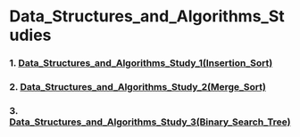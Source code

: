 # Data_Structures_and_Algorithms_Studies
### 1. [Data_Structures_and_Algorithms_Study_1(Insertion_Sort)](https://github.com/KaderErgin/Data_structures_and_algorithms/blob/main/Insertion_Sort/Insertion_Sort.md)
### 2. [Data_Structures_and_Algorithms_Study_2(Merge_Sort)](https://github.com/KaderErgin/Data_structures_and_algorithms/blob/main/Merge_Sort/Merge_Sort.md)
### 3. [Data_Structures_and_Algorithms_Study_3(Binary_Search_Tree)](https://github.com/KaderErgin/Data_structures_and_algorithms/blob/main/Binary_Search_Tree/Binary_Search_Tree.md)  


